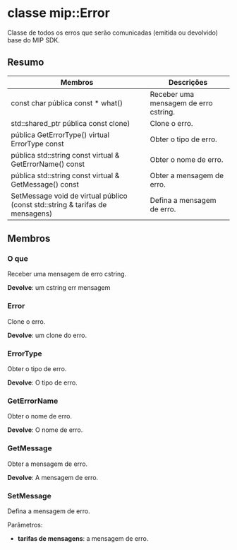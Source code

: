 # <a name="class-miperror"></a>classe mip::Error 
Classe de todos os erros que serão comunicadas (emitida ou devolvido) base do MIP SDK.
  
## <a name="summary"></a>Resumo
 Membros                        | Descrições                                
--------------------------------|---------------------------------------------
 const char pública const * what()  |  Receber uma mensagem de erro cstring.
std::shared_ptr pública<Error> const clone)  |  Clone o erro.
 pública GetErrorType() virtual ErrorType const  |  Obter o tipo de erro.
 pública std::string const virtual & GetErrorName() const  |  Obter o nome de erro.
 pública std::string const virtual & GetMessage() const  |  Obter a mensagem de erro.
 SetMessage void de virtual público (const std::string & tarifas de mensagens)  |  Defina a mensagem de erro.
  
## <a name="members"></a>Membros
  
### <a name="what"></a>O que
Receber uma mensagem de erro cstring.

  
**Devolve**: um cstring err mensagem
  
### <a name="error"></a>Error
Clone o erro.

  
**Devolve**: um clone do erro.
  
### <a name="errortype"></a>ErrorType
Obter o tipo de erro.

  
**Devolve**: O tipo de erro.
  
### <a name="geterrorname"></a>GetErrorName
Obter o nome de erro.

  
**Devolve**: O nome de erro.
  
### <a name="getmessage"></a>GetMessage
Obter a mensagem de erro.

  
**Devolve**: A mensagem de erro.
  
### <a name="setmessage"></a>SetMessage
Defina a mensagem de erro.

Parâmetros:  
* **tarifas de mensagens**: a mensagem de erro.

